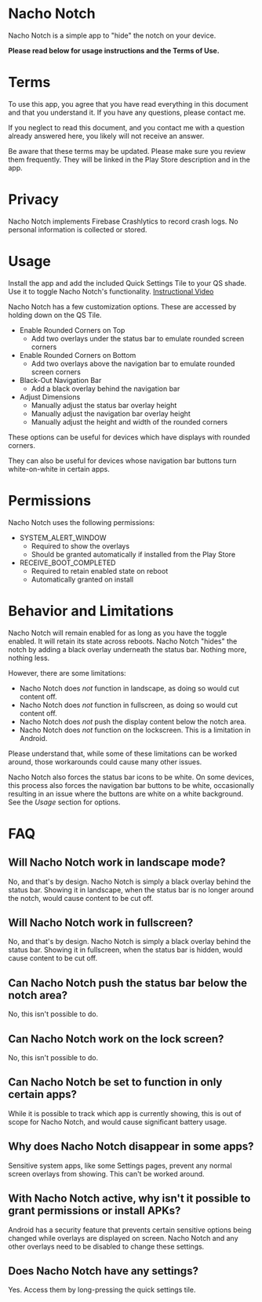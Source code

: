 # Nacho Notch

Nacho Notch is a simple app to "hide" the notch on your device.

**Please read below for usage instructions and the Terms of Use.**

# Terms

To use this app, you agree that you have read everything in this document and that you understand it. If you have any questions, please contact me.

If you neglect to read this document, and you contact me with a question already answered here, you likely will not receive an answer.

Be aware that these terms may be updated. Please make sure you review them frequently. They will be linked in the Play Store description and in the app.

# Privacy

Nacho Notch implements Firebase Crashlytics to record crash logs. No personal information is collected or stored.

# Usage

Install the app and add the included Quick Settings Tile to your QS shade. Use it to toggle Nacho Notch's functionality.
[Instructional Video](https://www.youtube.com/watch?v=HhH5wK1NokY)

Nacho Notch has a few customization options. These are accessed by holding down on the QS Tile.
 - Enable Rounded Corners on Top
   - Add two overlays under the status bar to emulate rounded screen corners
 - Enable Rounded Corners on Bottom
   - Add two overlays above the navigation bar to emulate rounded screen corners
 - Black-Out Navigation Bar
   - Add a black overlay behind the navigation bar
 - Adjust Dimensions
   - Manually adjust the status bar overlay height
   - Manually adjust the navigation bar overlay height
   - Manually adjust the height and width of the rounded corners

These options can be useful for devices which have displays with rounded corners. 

They can also be useful for devices whose navigation bar buttons turn white-on-white in certain apps.

# Permissions

Nacho Notch uses the following permissions:
 - SYSTEM_ALERT_WINDOW
   - Required to show the overlays
   - Should be granted automatically if installed from the Play Store
 - RECEIVE_BOOT_COMPLETED
   - Required to retain enabled state on reboot
   - Automatically granted on install

# Behavior and Limitations

Nacho Notch will remain enabled for as long as you have the toggle enabled. It will retain its state across reboots.
Nacho Notch "hides" the notch by adding a black overlay underneath the status bar. Nothing more, nothing less.

However, there are some limitations:
 - Nacho Notch does *not* function in landscape, as doing so would cut content off.
 - Nacho Notch does *not* function in fullscreen, as doing so would cut content off.
 - Nacho Notch does *not* push the display content below the notch area.
 - Nacho Notch does *not* function on the lockscreen. This is a limitation in Android.

Please understand that, while some of these limitations can be worked around, those workarounds could cause many other issues.

Nacho Notch also forces the status bar icons to be white. On some devices, this process also forces the navigation bar buttons to be white, occasionally resulting in an issue where the buttons are white on a white background. See the *Usage* section for options.

# FAQ

## Will Nacho Notch work in landscape mode?
No, and that's by design. Nacho Notch is simply a black overlay behind the status bar. Showing it in landscape, when the status bar is no longer around the notch, would cause content to be cut off.

## Will Nacho Notch work in fullscreen?
No, and that's by design. Nacho Notch is simply a black overlay behind the status bar. Showing it in fullscreen, when the status bar is hidden, would cause content to be cut off.

## Can Nacho Notch push the status bar below the notch area?
No, this isn't possible to do.

## Can Nacho Notch work on the lock screen?
No, this isn't possible to do.

## Can Nacho Notch be set to function in only certain apps?
While it is possible to track which app is currently showing, this is out of scope for Nacho Notch, and would cause significant battery usage.

## Why does Nacho Notch disappear in some apps?
Sensitive system apps, like some Settings pages, prevent any normal screen overlays from showing. This can't be worked around.

## With Nacho Notch active, why isn't it possible to grant permissions or install APKs?
Android has a security feature that prevents certain sensitive options being changed while overlays are displayed on screen. Nacho Notch and any other overlays need to be disabled to change these settings.

## Does Nacho Notch have any settings?
Yes. Access them by long-pressing the quick settings tile.
